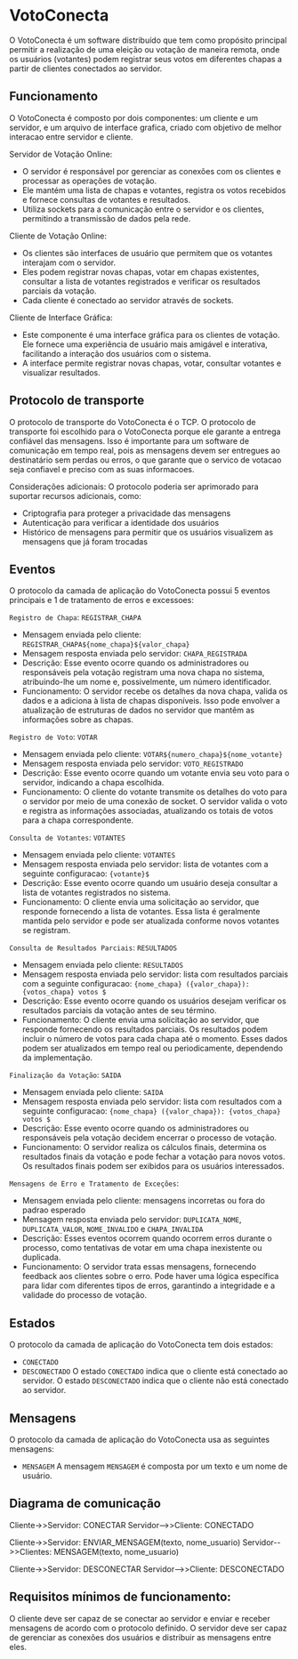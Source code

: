 # VotoConecta
O VotoConecta é um software distribuído que tem como propósito principal permitir a realização de uma eleição ou votação de maneira remota, onde os usuários (votantes) podem registrar seus votos em diferentes chapas a partir de clientes conectados ao servidor.

## Funcionamento
O VotoConecta é composto por dois componentes: um cliente e um servidor, e um arquivo de interface grafica, criado com objetivo de melhor interacao entre servidor e cliente.

Servidor de Votação Online:
* O servidor é responsável por gerenciar as conexões com os clientes e processar as operações de votação.
* Ele mantém uma lista de chapas e votantes, registra os votos recebidos e fornece consultas de votantes e resultados.
* Utiliza sockets para a comunicação entre o servidor e os clientes, permitindo a transmissão de dados pela rede.
    
Cliente de Votação Online:
* Os clientes são interfaces de usuário que permitem que os votantes interajam com o servidor.
* Eles podem registrar novas chapas, votar em chapas existentes, consultar a lista de votantes registrados e verificar os resultados parciais da votação.
* Cada cliente é conectado ao servidor através de sockets.

Cliente de Interface Gráfica:
* Este componente é uma interface gráfica para os clientes de votação. Ele fornece uma experiência de usuário mais amigável e interativa, facilitando a interação dos usuários com o sistema.
* A interface permite registrar novas chapas, votar, consultar votantes e visualizar resultados.

## Protocolo de transporte
O protocolo de transporte do VotoConecta é o TCP.
O protocolo de transporte <TCP> foi escolhido para o VotoConecta porque ele garante a entrega confiável das mensagens. Isso é importante para um software de comunicação em tempo real, pois as mensagens devem ser entregues ao destinatário sem perdas ou erros, o que garante que o servico de votacao seja confiavel e preciso com as suas informacoes.

Considerações adicionais:
O protocolo poderia ser aprimorado para suportar recursos adicionais, como:
* Criptografia para proteger a privacidade das mensagens
* Autenticação para verificar a identidade dos usuários
* Histórico de mensagens para permitir que os usuários visualizem as mensagens que já foram trocadas

## Eventos
O protocolo da camada de aplicação do VotoConecta possui 5 eventos principais e 1 de tratamento de erros e excessoes:

`Registro de Chapa`: `REGISTRAR_CHAPA`
* Mensagem enviada pelo cliente: `REGISTRAR_CHAPA${nome_chapa}${valor_chapa}`
* Mensagem resposta enviada pelo servidor: `CHAPA_REGISTRADA`
* Descrição: Esse evento ocorre quando os administradores ou responsáveis pela votação registram uma nova chapa no sistema, atribuindo-lhe um nome e, possivelmente, um número identificador.
* Funcionamento: O servidor recebe os detalhes da nova chapa, valida os dados e a adiciona à lista de chapas disponíveis. Isso pode envolver a atualização de estruturas de dados no servidor que mantêm as informações sobre as chapas.

`Registro de Voto`: `VOTAR`
* Mensagem enviada pelo cliente: `VOTAR${numero_chapa}${nome_votante}`
* Mensagem resposta enviada pelo servidor: `VOTO_REGISTRADO`
* Descrição: Esse evento ocorre quando um votante envia seu voto para o servidor, indicando a chapa escolhida.
* Funcionamento: O cliente do votante transmite os detalhes do voto para o servidor por meio de uma conexão de socket. O servidor valida o voto e registra as informações associadas, atualizando os totais de votos para a chapa correspondente.

`Consulta de Votantes`: `VOTANTES`
* Mensagem enviada pelo cliente: `VOTANTES`
* Mensagem resposta enviada pelo servidor: lista de votantes com a seguinte configuracao: `{votante}$`
* Descrição: Esse evento ocorre quando um usuário deseja consultar a lista de votantes registrados no sistema.
* Funcionamento: O cliente envia uma solicitação ao servidor, que responde fornecendo a lista de votantes. Essa lista é geralmente mantida pelo servidor e pode ser atualizada conforme novos votantes se registram.

`Consulta de Resultados Parciais`: `RESULTADOS`
* Mensagem enviada pelo cliente: `RESULTADOS`
* Mensagem resposta enviada pelo servidor: lista com resultados parciais com a seguinte configuracao: `{nome_chapa} ({valor_chapa}): {votos_chapa} votos $`
* Descrição: Esse evento ocorre quando os usuários desejam verificar os resultados parciais da votação antes de seu término.
* Funcionamento: O cliente envia uma solicitação ao servidor, que responde fornecendo os resultados parciais. Os resultados podem incluir o número de votos para cada chapa até o momento. Esses dados podem ser atualizados em tempo real ou periodicamente, dependendo da implementação.

`Finalização da Votação`: `SAIDA`
* Mensagem enviada pelo cliente: `SAIDA`
* Mensagem resposta enviada pelo servidor: lista com resultados com a seguinte configuracao: `{nome_chapa} ({valor_chapa}): {votos_chapa} votos $`
* Descrição: Esse evento ocorre quando os administradores ou responsáveis pela votação decidem encerrar o processo de votação.
* Funcionamento: O servidor realiza os cálculos finais, determina os resultados finais da votação e pode fechar a votação para novos votos. Os resultados finais podem ser exibidos para os usuários interessados.

`Mensagens de Erro e Tratamento de Exceções`:
* Mensagem enviada pelo cliente: mensagens incorretas ou fora do padrao esperado
* Mensagem resposta enviada pelo servidor: `DUPLICATA_NOME`, `DUPLICATA_VALOR`, `NOME_INVALIDO` e `CHAPA_INVALIDA`
* Descrição: Esses eventos ocorrem quando ocorrem erros durante o processo, como tentativas de votar em uma chapa inexistente ou duplicada.
* Funcionamento: O servidor trata essas mensagens, fornecendo feedback aos clientes sobre o erro. Pode haver uma lógica específica para lidar com diferentes tipos de erros, garantindo a integridade e a validade do processo de votação.

## Estados
O protocolo da camada de aplicação do VotoConecta tem dois estados:
* `CONECTADO`
* `DESCONECTADO`
O estado `CONECTADO` indica que o cliente está conectado ao servidor. O estado `DESCONECTADO` indica que o cliente não está conectado ao servidor.

## Mensagens
O protocolo da camada de aplicação do VotoConecta usa as seguintes mensagens:
* `MENSAGEM`
A mensagem `MENSAGEM` é composta por um texto e um nome de usuário.

## Diagrama de comunicação
Cliente->>Servidor: CONECTAR
Servidor-->>Cliente: CONECTADO

Cliente->>Servidor: ENVIAR_MENSAGEM(texto, nome_usuario)
Servidor-->>Clientes: MENSAGEM(texto, nome_usuario)

Cliente->>Servidor: DESCONECTAR
Servidor-->>Cliente: DESCONECTADO

## Requisitos mínimos de funcionamento:
O cliente deve ser capaz de se conectar ao servidor e enviar e receber mensagens de acordo com o protocolo definido.
O servidor deve ser capaz de gerenciar as conexões dos usuários e distribuir as mensagens entre eles.
